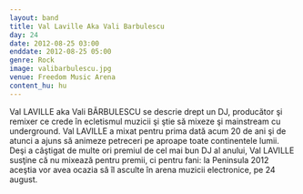 ```yaml
---
layout: band
title: Val Laville Aka Vali Barbulescu
day: 24
date: 2012-08-25 03:00
enddate: 2012-08-25 05:00
genre: Rock
image: valibarbulescu.jpg
venue: Freedom Music Arena
content_hu: hu
---
```


Val LAVILLE aka Vali BĂRBULESCU se descrie drept un DJ, producător şi remixer ce crede în ecletismul muzicii şi ştie să mixeze şi mainstream cu underground. Val LAVILLE a mixat pentru prima dată acum 20 de ani şi de atunci a ajuns să animeze petreceri pe aproape toate continentele lumii. Deşi a câştigat de multe ori premiul de cel mai bun DJ al anului, Val LAVILLE susţine că nu mixează pentru premii, ci pentru fani: la Peninsula 2012 aceştia vor avea ocazia să îl asculte în arena muzicii electronice, pe 24 august.  